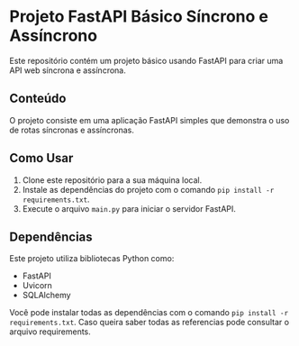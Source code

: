 # Projeto FastAPI Básico Síncrono e Assíncrono

Este repositório contém um projeto básico usando FastAPI para criar uma API web síncrona e assíncrona.

## Conteúdo

O projeto consiste em uma aplicação FastAPI simples que demonstra o uso de rotas síncronas e assíncronas.

## Como Usar

1. Clone este repositório para a sua máquina local.
2. Instale as dependências do projeto com o comando `pip install -r requirements.txt`.
3. Execute o arquivo `main.py` para iniciar o servidor FastAPI.

## Dependências

Este projeto utiliza bibliotecas Python como:

- FastAPI
- Uvicorn
- SQLAlchemy

Você pode instalar todas as dependências com o comando `pip install -r requirements.txt`. Caso queira saber todas as referencias pode consultar o arquivo requirements.
